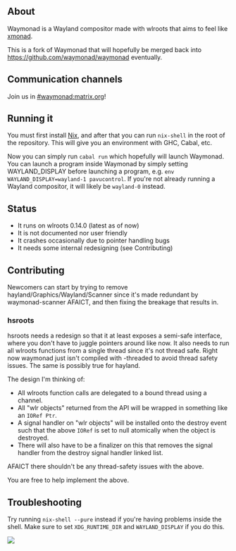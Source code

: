 ## About

Waymonad is a Wayland compositor made with wlroots that aims to feel like [xmonad](https://github.com/xmonad/xmonad).

This is a fork of Waymonad that will hopefully be merged back into https://github.com/waymonad/waymonad eventually.

## Communication channels

Join us in [#waymonad:matrix.org](https://matrix.to/#/#waymonad:matrix.org)!

## Running it

You must first install [Nix](https://nixos.org/download.html),
and after that you can run `nix-shell` in the root of the repository.
This will give you an environment with GHC, Cabal, etc.

Now you can simply run `cabal run` which hopefully will launch Waymonad.
You can launch a program inside Waymonad by simply setting WAYLAND_DISPLAY
before launching a program, e.g. `env WAYLAND_DISPLAY=wayland-1 pavucontrol`.
If you're not already running a Wayland compositor, it will likely be `wayland-0` instead.

## Status

- It runs on wlroots 0.14.0 (latest as of now)
- It is not documented nor user friendly
- It crashes occasionally due to pointer handling bugs
- It needs some internal redesigning (see Contributing)

## Contributing

Newcomers can start by trying to remove hayland/Graphics/Wayland/Scanner
since it's made redundant by waymonad-scanner AFAICT, and then fixing
the breakage that results in.

### hsroots

hsroots needs a redesign so that it at least exposes a semi-safe interface, where you don't
have to juggle pointers around like now. It also needs to run all wlroots functions from a
single thread since it's not thread safe. Right now waymonad just isn't compiled with -threaded
to avoid thread safety issues.
The same is possibly true for hayland.

The design I'm thinking of:
- All wlroots function calls are delegated to a bound thread using a channel.
- All "wlr objects" returned from the API will be wrapped in something like an `IORef Ptr`.
- A signal handler on "wlr objects" will be installed onto the destroy event such that the above `IORef` is set to null atomically when the object is destroyed.
- There will also have to be a finalizer on this that removes the signal handler from the destroy signal handler linked list.

AFAICT there shouldn't be any thread-safety issues with the above.

You are free to help implement the above.

## Troubleshooting

Try running `nix-shell --pure` instead if you're having problems inside the shell.
Make sure to set `XDG_RUNTIME_DIR` and `WAYLAND_DISPLAY` if you do this.

<img src="./assets/logo-light.svg">
